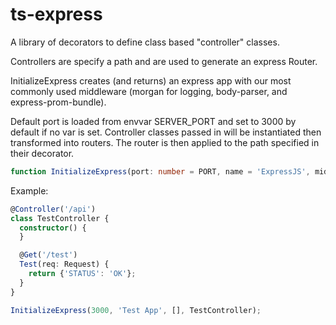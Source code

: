 # ts-express

A library of decorators to define class based "controller" classes.

Controllers are specify a path and are used to generate an express Router.

InitializeExpress creates (and returns) an express app with our most commonly used middleware (morgan for logging, body-parser, and express-prom-bundle).

Default port is loaded from envvar SERVER_PORT and set to 3000 by default if no var is set. Controller classes passed in will be instantiated then transformed into routers. The router is then applied to the path specified in their decorator.

```typescript
function InitializeExpress(port: number = PORT, name = 'ExpressJS', middlware = [], ...controllers: any)
```
Example:

```typescript
@Controller('/api')
class TestController {
  constructor() {
  }

  @Get('/test')
  Test(req: Request) {
    return {'STATUS': 'OK'};
  }
}

InitializeExpress(3000, 'Test App', [], TestController);
```
